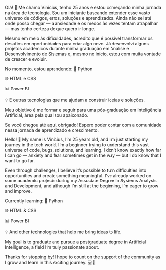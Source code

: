 Olá! 👋
Me chamo Vinicius, tenho 25 anos e estou começando minha jornada na área de tecnologia. Sou um iniciante buscando entender esse vasto universo de códigos, erros, soluções e aprendizados. Ainda não sei até onde posso chegar — a ansiedade e os medos às vezes tentam atrapalhar — mas tenho certeza de que quero ir longe.

Mesmo em meio às dificuldades, acredito que é possível transformar os desafios em oportunidades para criar algo novo. Já desenvolvi alguns projetos acadêmicos durante minha graduação em Análise e Desenvolvimento de Sistemas e, mesmo no início, estou com muita vontade de crescer e evoluir.

No momento, estou aprendendo:
🐍 Python

🌐 HTML e CSS

📊 Power BI

💡 E outras tecnologias que me ajudam a construir ideias e soluções.

Meu objetivo é me formar e seguir para uma pós-graduação em Inteligência Artificial, área pela qual sou apaixonado.

Se você chegou até aqui, obrigado! Espero poder contar com a comunidade nessa jornada de aprendizado e crescimento. 

Hello! 👋
My name is Vinicius, I’m 25 years old, and I’m just starting my journey in the tech world. I’m a beginner trying to understand this vast universe of code, bugs, solutions, and learning. I don’t know exactly how far I can go — anxiety and fear sometimes get in the way — but I do know that I want to go far.

Even through challenges, I believe it’s possible to turn difficulties into opportunities and create something meaningful. I've already worked on some academic projects during my Associate Degree in Systems Analysis and Development, and although I’m still at the beginning, I’m eager to grow and improve.

Currently learning:
🐍 Python

🌐 HTML & CSS

📊 Power BI

💡 And other technologies that help me bring ideas to life.

My goal is to graduate and pursue a postgraduate degree in Artificial Intelligence, a field I’m truly passionate about.

Thanks for stopping by! I hope to count on the support of the community as I grow and learn in this exciting journey. 💻🚀
